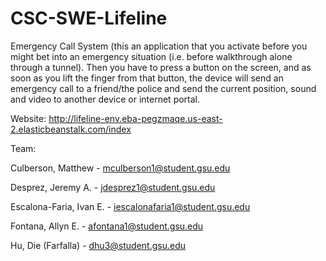 # CSC-SWE-Lifeline
Emergency Call System (this an application that you activate before you might bet into an emergency situation (i.e. before walkthrough alone through a tunnel). Then you have to press a button on the screen, and as soon as you lift the finger from that button, the device will send an emergency call to a friend/the police and send the current position, sound and video to another device or internet portal.

Website: http://lifeline-env.eba-pegzmaqe.us-east-2.elasticbeanstalk.com/index 

Team:

Culberson, Matthew - mculberson1@student.gsu.edu

Desprez, Jeremy A. - jdesprez1@student.gsu.edu

Escalona-Faria, Ivan E. - iescalonafaria1@student.gsu.edu

Fontana, Allyn E. - afontana1@student.gsu.edu

Hu, Die (Farfalla) - dhu3@student.gsu.edu
